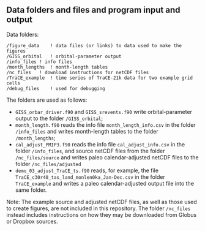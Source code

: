 ## Data folders and files and program input and output ##

Data folders:

	/figure_data	! data files (or links) to data used to make the figures
	/GISS_orbital	! orbital-parameter output
	/info_files	! info files
	/month_lengths	! month-length tables 
	/nc_files	! download instructions for netCDF files
	/TraCE_example	! time series of TraCE-21k data for two example grid cells
	/debug_files	! used for debugging

The folders are used as follows:

- `GISS_orbar_driver.f90` and `GISS_srevents.f90` write orbital-parameter output to the folder `/GISS_orbital`;
- `month_length.f90` reads the info file `month_length_info.csv` in the folder `/info_files` and writes month-length tables to the folder `/month_lengths`;
- `cal_adjust_PMIP3.f90` reads the info file `cal_adjust_info.csv` in the folder `/info_files`, and source netCDF files from the folder `/nc_files/source` and writes paleo calendar-adjusted netCDF files to the folder `/nc_files/adjusted`
- `demo_03_adjust_TraCE_ts.f90` reads, for example, the file `TraCE_c30r40_tas_land_monlen0ka_Jan-Dec.csv` in the folder `TraCE_example` and writes a paleo calendar-adjusted output file into the same folder.

Note:  The example source and adjusted netCDF files, as well as those used to create figures, are not included in this repository.  The folder `/nc_files` instead includes instructions on how they may be downloaded from Globus or Dropbox sources.